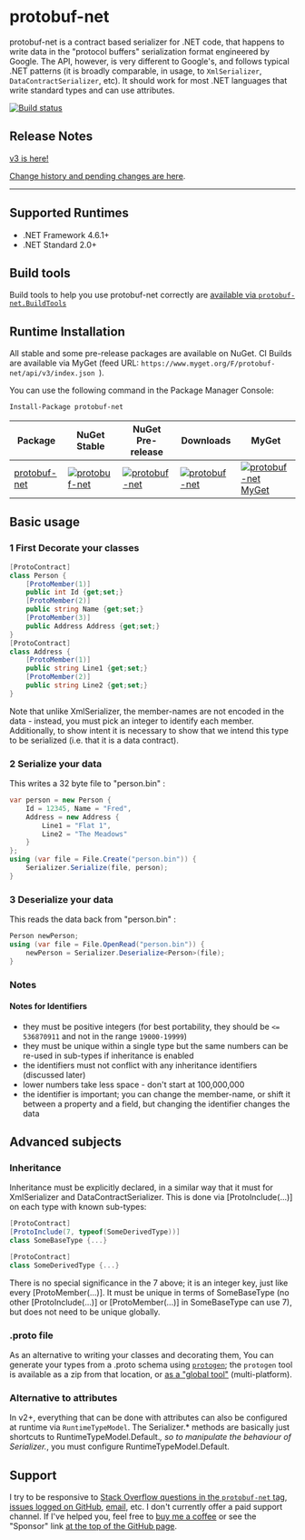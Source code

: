 # protobuf-net
protobuf-net is a contract based serializer for .NET code, that happens to write data in the "protocol buffers" serialization format engineered by Google. The API, however, is very different to Google's, and follows typical .NET patterns (it is broadly comparable, in usage, to `XmlSerializer`, `DataContractSerializer`, etc). It should work for most .NET languages that write standard types and can use attributes.

[![Build status](https://ci.appveyor.com/api/projects/status/1pj6gk7h37bjn200/branch/main?svg=true)](https://ci.appveyor.com/project/StackExchange/protobuf-net/branch/main)

## Release Notes

[v3 is here!](https://protobuf-net.github.io/protobuf-net/3_0)

[Change history and pending changes are here](https://protobuf-net.github.io/protobuf-net/releasenotes).

---

## Supported Runtimes
- .NET Framework 4.6.1+
- .NET Standard 2.0+

## Build tools

Build tools to help you use protobuf-net correctly are [available via `protobuf-net.BuildTools`](https://protobuf-net.github.io/protobuf-net/build_tools)

## Runtime Installation

All stable and some pre-release packages are available on NuGet. CI Builds are available via MyGet (feed URL: `https://www.myget.org/F/protobuf-net/api/v3/index.json `).

You can use the following command in the Package Manager Console:
```ps
Install-Package protobuf-net
```

| Package | NuGet Stable | NuGet Pre-release | Downloads | MyGet |
| ------- | ------------ | ----------------- | --------- | ----- |
| [protobuf-net](https://www.nuget.org/packages/protobuf-net/) | [![protobuf-net](https://img.shields.io/nuget/v/protobuf-net.svg)](https://www.nuget.org/packages/protobuf-net/) | [![protobuf-net](https://img.shields.io/nuget/vpre/protobuf-net.svg)](https://www.nuget.org/packages/protobuf-net/) | [![protobuf-net](https://img.shields.io/nuget/dt/protobuf-net.svg)](https://www.nuget.org/packages/protobuf-net/) | [![protobuf-net MyGet](https://img.shields.io/myget/protobuf-net/vpre/protobuf-net.svg)](https://www.myget.org/feed/protobuf-net/package/nuget/protobuf-net) |

## Basic usage

### 1 First Decorate your classes
```csharp
[ProtoContract]
class Person {
    [ProtoMember(1)]
    public int Id {get;set;}
    [ProtoMember(2)]
    public string Name {get;set;}
    [ProtoMember(3)]
    public Address Address {get;set;}
}
[ProtoContract]
class Address {
    [ProtoMember(1)]
    public string Line1 {get;set;}
    [ProtoMember(2)]
    public string Line2 {get;set;}
}
```
Note that unlike XmlSerializer, the member-names are not encoded in the data - instead, you must pick an integer to identify each member. Additionally, to show intent it is necessary to show that we intend this type to be serialized (i.e. that it is a data contract).

### 2 Serialize your data

This writes a 32 byte file to "person.bin" :
```csharp
var person = new Person {
    Id = 12345, Name = "Fred",
    Address = new Address {
        Line1 = "Flat 1",
        Line2 = "The Meadows"
    }
};
using (var file = File.Create("person.bin")) {
    Serializer.Serialize(file, person);
}
```

### 3 Deserialize your data

This reads the data back from "person.bin" :
```csharp
Person newPerson;
using (var file = File.OpenRead("person.bin")) {
    newPerson = Serializer.Deserialize<Person>(file);
}
```

### Notes 

#### Notes for Identifiers

* they must be positive integers (for best portability, they should be `<= 536870911` and not in the range `19000-19999`)
* they must be unique within a single type but the same numbers can be re-used in sub-types if inheritance is enabled 
* the identifiers must not conflict with any inheritance identifiers (discussed later) 
* lower numbers take less space - don't start at 100,000,000 
* the identifier is important; you can change the member-name, or shift it between a property and a field, but changing the identifier changes the data 

## Advanced subjects

### Inheritance

Inheritance must be explicitly declared, in a similar way that it must for XmlSerializer and DataContractSerializer. This is done via [ProtoInclude(...)] on each type with known sub-types: 

```csharp
[ProtoContract]
[ProtoInclude(7, typeof(SomeDerivedType))]
class SomeBaseType {...}

[ProtoContract]
class SomeDerivedType {...}
```
There is no special significance in the 7 above; it is an integer key, just like every [ProtoMember(...)]. It must be unique in terms of SomeBaseType (no other [ProtoInclude(...)] or [ProtoMember(...)] in SomeBaseType can use 7), but does not need to be unique globally. 

### .proto file

As an alternative to writing your classes and decorating them, You can generate your types from a .proto schema using [`protogen`](https://protogen.marcgravell.com/);
the `protogen` tool is available as a zip from that location, or [as a "global tool"](https://www.nuget.org/packages/protobuf-net.Protogen) (multi-platform).

### Alternative to attributes

In v2+, everything that can be done with attributes can also be configured at runtime via `RuntimeTypeModel`. The Serializer.* methods are basically just shortcuts to RuntimeTypeModel.Default.*, so to manipulate the behaviour of Serializer.*, you must configure RuntimeTypeModel.Default. 

## Support

I try to be responsive to [Stack Overflow questions in the `protobuf-net` tag](https://stackoverflow.com/questions/tagged/protobuf-net), [issues logged on GitHub](https://github.com/protobuf-net/protobuf-net), [email](mailto:marc.gravell@gmail.com), etc. I don't currently offer a paid support channel. If I've helped you, feel free to [buy me a coffee](https://buymeacoff.ee/marcgravell) or see the "Sponsor" link [at the top of the GitHub page](https://github.com/protobuf-net/protobuf-net).

